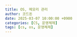 ```yaml
---
title: OS, 메모리 관리
author: 코드돈
date: 2025-03-07 10:00:00 +0900
categories: [CS, 운영체제]
tags: [cs, os, 운영체제]
---
```

